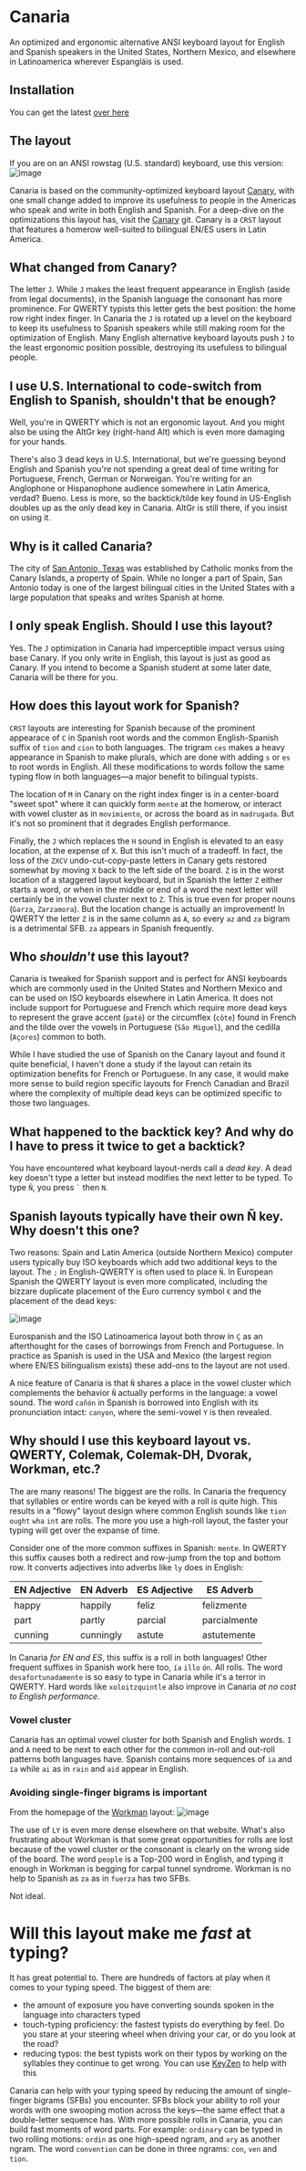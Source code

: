 # Canaria
An optimized and ergonomic alternative ANSI keyboard layout for English and Spanish speakers in the United States, Northern Mexico, and elsewhere in Latinoamerica wherever Espangláis is used.

## Installation
You can get the latest [over here](https://github.com/christoofar/canaria/releases/tag/latest)

## The layout
If you are on an ANSI rowstag (U.S. standard) keyboard, use this version:
![image](https://github.com/christoofar/canaria/assets/5059144/55472c0b-efe9-4dce-8002-5a4227e5ff7c)


Canaria is based on the community-optimized keyboard layout [Canary](https://github.com/Apsu/Canary), with one small change added to improve its usefulness to people in the Americas who speak and write in both English and Spanish.  For a deep-dive on the optimizations this layout has, visit the [Canary](https://github.com/Apsu/Canary) git.  Canary is a `CRST` layout that features a homerow well-suited to bilingual EN/ES users in Latin America. 

## What changed from Canary?
The letter `J`.  While `J` makes the least frequent appearance in English (aside from legal documents), in the Spanish language the consonant has more prominence.  For QWERTY typists this letter gets the best position: the home row right index finger.  In Canaria the `J` is rotated up a level on the keyboard to keep its usefulness to Spanish speakers while still making room for the optimization of English.   Many English alternative keyboard layouts push `J` to the least ergonomic position possible, destroying its usefuless to bilingual people.

## I use U.S. International to code-switch from English to Spanish, shouldn't that be enough?
Well, you're in QWERTY which is not an ergonomic layout.  And you might also be using the AltGr key (right-hand Alt) which is even more damaging for your hands.

There's also 3 dead keys in U.S. International, but we're guessing beyond English and Spanish you're not spending a great deal of time writing for Portuguese, French, German or Norweigan.  You're writing for an Anglophone or Hispanophone audience somewhere in Latin America, verdad?  Bueno.   Less is more, so the backtick/tilde key found in US-English doubles up as the only dead key in Canaria.  AltGr is still there, if you insist on using it.

## Why is it called Canaria?

The city of [San Antonio, Texas](https://en.wikipedia.org/wiki/San_Antonio) was established by Catholic monks from the Canary Islands, a property of Spain.   While no longer a part of Spain, San Antonio today is one of the largest bilingual cities in the United States with a large population that speaks and writes Spanish at home.

## I only speak English.  Should I use this layout?

Yes.  The `J` optimization in Canaria had imperceptible impact versus using base Canary.  If you only write in English, this layout is just as good as Canary.  If you intend to become a Spanish student at some later date, Canaria will be there for you.

## How does this layout work for Spanish?

`CRST` layouts are interesting for Spanish because of the prominent appearace of `C` in Spanish root words and the common English-Spanish suffix of `tion` and `cion` to both languages.  The trigram `ces` makes a heavy appearance in Spanish to make plurals, which are done with adding `s` or `es` to root words in English.  All these modifications to words follow the same typing flow in both languages—a major benefit to bilingual typists.

The location of `M` in Canary on the right index finger is in a center-board "sweet spot" where it can quickly form `mente` at the homerow, or interact with vowel cluster as in `movimiento`,  or across the board as in `madrugada`.   But it's not so prominent that it degrades English performance.

Finally, the `J` which replaces the `H` sound in English is elevated to an easy location, at the expense of `X`.  But this isn't much of a tradeoff.   In fact, the loss of the `ZXCV` undo-cut-copy-paste letters in Canary gets restored somewhat by moving `X` back to the left side of the board.  `Z` is in the worst location of a staggered layout keyboard, but in Spanish the letter `Z` either starts a word, or when in the middle or end of a word the next letter will certainly be in the vowel cluster next to `Z`.  This is true even for proper nouns (`Garza`, `Zarzamora`).  But the location change is actually an improvement!  In QWERTY the letter `Z` is in the same column as `A`, so every `az` and `za` bigram is a detrimental SFB.  `za` appears in Spanish frequently.

## Who _shouldn't_ use this layout?

Canaria is tweaked for Spanish support and is perfect for ANSI keyboards which are commonly used in the United States and Northern Mexico and can be used on ISO keyboards elsewhere in Latin America.   It does not include support for Portuguese and French which require more dead keys to represent the grave accent (`patè`) or the circumflex (`côte`) found in French and the tilde over the vowels in Portuguese (`São Miguel`), and the cedilla (`Açores`) common to both.

While I have studied the use of Spanish on the Canary layout and found it quite beneficial, I haven't done a study if the layout can retain its optimization benefits for French or Portuguese.  In any case, it would make more sense to build region specific layouts for French Canadian and Brazil where the complexity of multiple dead keys can be optimized specific to those two languages.

## What happened to the backtick key?  And why do I have to press it twice to get a backtick?

You have encountered what keyboard layout-nerds call a _dead key_.  A dead key doesn't type a letter but instead modifies the next letter to be typed.   To type `Ñ`, you press `` ` `` then `N`.

## Spanish layouts typically have their own Ñ key.  Why doesn't this one?

Two reasons:  Spain and Latin America (outside Northern Mexico) computer users typically buy ISO keyboards which add two additional keys to the layout.  The `;` in English-QWERTY is often used to place `Ñ`.   In European Spanish the QWERTY layout is even more complicated, including the bizzare duplicate placement of the Euro currency symbol `€` and the placement of the dead keys:

![image](https://github.com/christoofar/canaria/assets/5059144/10a007b1-3fd1-4322-b64e-a4f68b13804b)

Eurospanish and the ISO Latinoamerica layout both throw in `Ç` as an afterthought for the cases of borrowings from French and Portuguese.   In practice as Spanish is used in the USA and Mexico (the largest region where EN/ES bilingualism exists) these add-ons to the layout are not used.

A nice feature of Canaria is that `Ñ` shares a place in the vowel cluster which complements the behavior `Ñ` actually performs in the language: a vowel sound.   The word `cañón` in Spanish is borrowed into English with its pronunciation intact: `canyon`, where the semi-vowel `Y` is then revealed.

## Why should I use this keyboard layout vs. QWERTY, Colemak, Colemak-DH, Dvorak, Workman, etc.?

The are many reasons!  The biggest are the rolls.  In Canaria the frequency that syllables or entire words can be keyed with a roll is quite high.   This results in a "flowy" layout design where common English sounds like `tion` `ought` `wha` `int` are rolls.  The more you use a high-roll layout, the faster your typing will get over the expanse of time.

Consider one of the more common suffixes in Spanish: `mente`.  In QWERTY this suffix causes both a redirect and row-jump from the top and bottom row.  It converts adjectives into adverbs like `ly` does in English:

| EN Adjective | EN Adverb | ES Adjective | ES Adverb |
|--------------|-----------|--------------|-----------|
| happy | happily | feliz | felizmente |
| part | partly | parcial | parcialmente |
| cunning | cunningly | astute | astutemente |

In Canaria _for EN and ES_, this suffix is a roll in both languages!  Other frequent suffixes in Spanish work here too, `ía` `illo` `ón`.  All rolls.   The word `desafortunadamente` is so easy to type in Canaria while it's a terror in QWERTY.   Hard words like `xoloitzquintle` also improve in Canaria _at no cost to English performance_.

### Vowel cluster

Canaria has an optimal vowel cluster for both Spanish and English words.  `I` and `A` need to be next to each other for the common in-roll and out-roll patterns both languages have.   Spanish contains more sequences of `ia` and `ía` while `ai` as in `rain` and `aid` appear in English.

### Avoiding single-finger bigrams is important

From the homepage of the [Workman](https://workmanlayout.org) layout:
![image](https://github.com/christoofar/canaria/assets/5059144/7ed67028-665f-4c39-b56f-2cc27ceeaa9c)

The use of `LY` is even more dense elsewhere on that website.  What's also frustrating about Workman is that some great opportunities for rolls are lost because of the vowel cluster or the consonant is clearly on the wrong side of the board.  The word `people` is a Top-200 word in English, and typing it enough in Workman is begging for carpal tunnel syndrome.   Workman is no help to Spanish as `za` as in `fuerza` has two SFBs.

Not ideal.

# Will this layout make me _fast_ at typing?

It has great potential to.  There are hundreds of factors at play when it comes to your typing speed.  The biggest of them are:
  - the amount of exposure you have converting sounds spoken in the language into characters typed
  - touch-typing proficiency: the fastest typists do everything by feel.   Do you stare at your steering wheel when driving your car, or do you look at the road?
  - reducing typos: the best typists work on their typos by working on the syllables they continue to get wrong.   You can use [KeyZen](https://adamgradzki.com/keyzen3/) to help with this

Canaria can help with your typing speed by reducing the amount of single-finger bigrams (SFBs) you encounter.  SFBs block your ability to roll your words with one swooping motion across the keys—the same effect that a double-letter sequence has.   With more possible rolls in Canaria, you can build fast moments of word parts.   For example: `ordinary` can be typed in two rolling motions: `ordin` as one high-speed ngram, and `ary` as another ngram.   The word `convention` can be done in three ngrams:  `con`, `ven` and `tion`.

